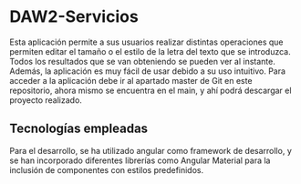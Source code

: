 # DAW2-Servicios

Esta aplicación permite a sus usuarios realizar distintas operaciones que permiten editar el tamaño o el estilo de la letra del texto que se introduzca. Todos los resultados que se van obteniendo se pueden ver al instante. Además, la aplicación es muy fácil de usar debido a su uso intuitivo. Para acceder a la aplicación debe ir al apartado master de Git en este repositorio, ahora mismo se encuentra en el main, y ahí podrá descargar el proyecto realizado.

## Tecnologías empleadas

Para el desarrollo, se ha utilizado angular como framework de desarrollo, y se han incorporado diferentes librerías como Angular Material para la inclusión de componentes con estilos predefinidos.
